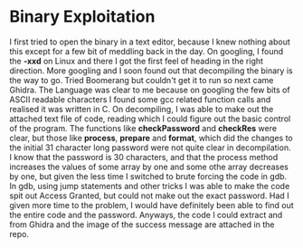 # Binary Exploitation
I first tried to open the binary in a text editor, because I knew nothing about this except for a few bit of meddling back in the day. On googling, I found the **-xxd** on Linux and there I got the first feel of heading in the right direction. More googling and I soon found out that decompiling the binary is the way to go. Tried Boomerang but couldn't get it to run so next came Ghidra. The Language was clear to me because on googling the few bits of ASCII readable characters I found some gcc related function calls and realised it was written in C. On decompiling, I was able to make out the attached text file of code, reading which I could figure out the basic control of the program. The functions like **checkPassword** and **checkRes** were clear, but those like **process**, **prepare** and **format**, which did the changes to the initial 31 character long password were not quite clear in decompilation. I know that the password is 30 characters, and that the process method increases the values of some array by one and some othe array decreases by one, but given the less time I switched to brute forcing the code in gdb. In gdb, using jump statements and other tricks I was able to make the code spit out Access Granted, but could not make out the exact password. Had I given more time to the problem, I would have definitely been able to find out the entire code and the password. Anyways, the code I could extract and from Ghidra and the image of the success message are attached in the repo.